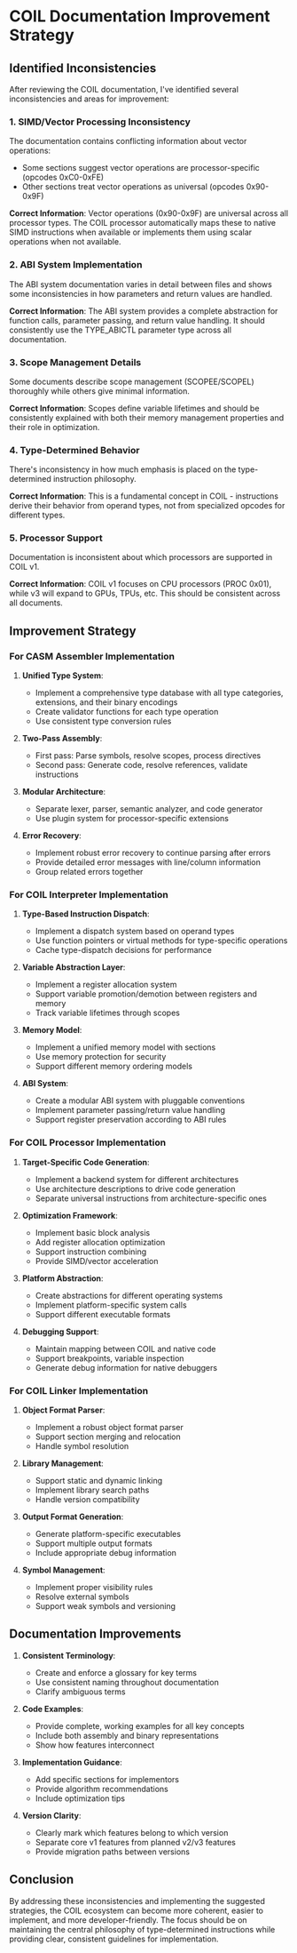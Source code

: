 # COIL Documentation Improvement Strategy

## Identified Inconsistencies

After reviewing the COIL documentation, I've identified several inconsistencies and areas for improvement:

### 1. SIMD/Vector Processing Inconsistency

The documentation contains conflicting information about vector operations:
- Some sections suggest vector operations are processor-specific (opcodes 0xC0-0xFE)
- Other sections treat vector operations as universal (opcodes 0x90-0x9F)

**Correct Information**: Vector operations (0x90-0x9F) are universal across all processor types. The COIL processor automatically maps these to native SIMD instructions when available or implements them using scalar operations when not available.

### 2. ABI System Implementation

The ABI system documentation varies in detail between files and shows some inconsistencies in how parameters and return values are handled.

**Correct Information**: The ABI system provides a complete abstraction for function calls, parameter passing, and return value handling. It should consistently use the TYPE_ABICTL parameter type across all documentation.

### 3. Scope Management Details

Some documents describe scope management (SCOPEE/SCOPEL) thoroughly while others give minimal information.

**Correct Information**: Scopes define variable lifetimes and should be consistently explained with both their memory management properties and their role in optimization.

### 4. Type-Determined Behavior

There's inconsistency in how much emphasis is placed on the type-determined instruction philosophy.

**Correct Information**: This is a fundamental concept in COIL - instructions derive their behavior from operand types, not from specialized opcodes for different types.

### 5. Processor Support

Documentation is inconsistent about which processors are supported in COIL v1.

**Correct Information**: COIL v1 focuses on CPU processors (PROC 0x01), while v3 will expand to GPUs, TPUs, etc. This should be consistent across all documents.

## Improvement Strategy

### For CASM Assembler Implementation

1. **Unified Type System**:
   - Implement a comprehensive type database with all type categories, extensions, and their binary encodings
   - Create validator functions for each type operation
   - Use consistent type conversion rules

2. **Two-Pass Assembly**:
   - First pass: Parse symbols, resolve scopes, process directives
   - Second pass: Generate code, resolve references, validate instructions

3. **Modular Architecture**:
   - Separate lexer, parser, semantic analyzer, and code generator
   - Use plugin system for processor-specific extensions

4. **Error Recovery**:
   - Implement robust error recovery to continue parsing after errors
   - Provide detailed error messages with line/column information
   - Group related errors together

### For COIL Interpreter Implementation

1. **Type-Based Instruction Dispatch**:
   - Implement a dispatch system based on operand types
   - Use function pointers or virtual methods for type-specific operations
   - Cache type-dispatch decisions for performance

2. **Variable Abstraction Layer**:
   - Implement a register allocation system
   - Support variable promotion/demotion between registers and memory
   - Track variable lifetimes through scopes

3. **Memory Model**:
   - Implement a unified memory model with sections
   - Use memory protection for security
   - Support different memory ordering models

4. **ABI System**:
   - Create a modular ABI system with pluggable conventions
   - Implement parameter passing/return value handling
   - Support register preservation according to ABI rules

### For COIL Processor Implementation

1. **Target-Specific Code Generation**:
   - Implement a backend system for different architectures
   - Use architecture descriptions to drive code generation
   - Separate universal instructions from architecture-specific ones

2. **Optimization Framework**:
   - Implement basic block analysis
   - Add register allocation optimization
   - Support instruction combining
   - Provide SIMD/vector acceleration

3. **Platform Abstraction**:
   - Create abstractions for different operating systems
   - Implement platform-specific system calls
   - Support different executable formats

4. **Debugging Support**:
   - Maintain mapping between COIL and native code
   - Support breakpoints, variable inspection
   - Generate debug information for native debuggers

### For COIL Linker Implementation

1. **Object Format Parser**:
   - Implement a robust object format parser
   - Support section merging and relocation
   - Handle symbol resolution

2. **Library Management**:
   - Support static and dynamic linking
   - Implement library search paths
   - Handle version compatibility

3. **Output Format Generation**:
   - Generate platform-specific executables
   - Support multiple output formats
   - Include appropriate debug information

4. **Symbol Management**:
   - Implement proper visibility rules
   - Resolve external symbols
   - Support weak symbols and versioning

## Documentation Improvements

1. **Consistent Terminology**:
   - Create and enforce a glossary for key terms
   - Use consistent naming throughout documentation
   - Clarify ambiguous terms

2. **Code Examples**:
   - Provide complete, working examples for all key concepts
   - Include both assembly and binary representations
   - Show how features interconnect

3. **Implementation Guidance**:
   - Add specific sections for implementors
   - Provide algorithm recommendations
   - Include optimization tips

4. **Version Clarity**:
   - Clearly mark which features belong to which version
   - Separate core v1 features from planned v2/v3 features
   - Provide migration paths between versions

## Conclusion

By addressing these inconsistencies and implementing the suggested strategies, the COIL ecosystem can become more coherent, easier to implement, and more developer-friendly. The focus should be on maintaining the central philosophy of type-determined instructions while providing clear, consistent guidelines for implementation.